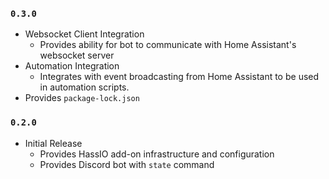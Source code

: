 ### `0.3.0`
* Websocket Client Integration
  * Provides ability for bot to communicate with Home Assistant's websocket server
* Automation Integration
  * Integrates with event broadcasting from Home Assistant to be used in automation scripts.
* Provides `package-lock.json`

### `0.2.0`
* Initial Release
  * Provides HassIO add-on infrastructure and configuration
  * Provides Discord bot with `state` command